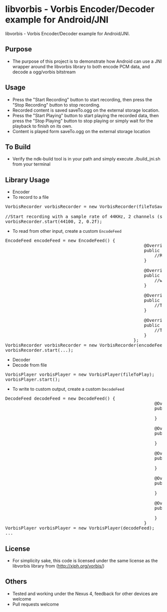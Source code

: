 # libvorbis - Vorbis Encoder/Decoder example for Android/JNI
libvorbis - Vorbis Encoder/Decoder example for Android/JNI.

## Purpose
* The purpose of this project is to demonstrate how Android can use a JNI wrapper around the libvorbis library to both encode PCM data, and decode a ogg/vorbis bitstream

## Usage
* Press the "Start Recording" button to start recording, then press the "Stop Recording" button to stop recording.
* Recorded content is saved saveTo.ogg on the external storage location.
* Press the "Start Playing" button to start playing the recorded data, then press the "Stop Playing" button to stop playing or simply wait for the playback to finish on its own.
* Content is played form saveTo.ogg on the external storage location

## To Build
* Verify the ndk-build tool is in your path and simply execute ./build_jni.sh from your terminal

## Library Usage
* Encoder
 * To record to a file

<pre>
VorbisRecorder vorbisRecorder = new VorbisRecorder(fileToSaveTo);

//Start recording with a sample rate of 44KHz, 2 channels (stereo), at 0.2 quality
vorbisRecorder.start(44100, 2, 0.2f);
</pre>

 * To read from other input, create a custom ```EncodeFeed```
<pre>
EncodeFeed encodeFeed = new EncodeFeed() {
                                                     @Override
                                                     public long readPCMData(byte[] pcmDataBuffer, int amountToWrite) {
                                                         //Read data from pcm data source
                                                     }

                                                     @Override
                                                     public int writeVorbisData(byte[] vorbisData, int amountToRead) {
                                                         //write encoded data to where ever
                                                     }

                                                     @Override
                                                     public void stop() {
                                                         //The native encoder has finished
                                                     }

                                                     @Override
                                                     public void start() {
                                                         //The native encoder has started
                                                     }
                                                 };
VorbisRecorder vorbisRecorder = new VorbisRecorder(encodeFeed);
vorbisRecorder.start(...);
</pre>

* Decoder
 * Decode from file
<pre>
VorbisPlayer vorbisPlayer = new VorbisPlayer(fileToPlay);
vorbisPlayer.start();
</pre>  

 * To write to custom output, create a custom ```DecodeFeed```
<pre>
DecodeFeed decodeFeed = new DecodeFeed() {
                                                         @Override
                                                         public int readVorbisData(byte[] buffer, int amountToWrite) {
                                                             //Read from vorbis data source
                                                         }

                                                         @Override
                                                         public void writePCMData(short[] pcmData, int amountToRead) {
                                                             //Write encoded pcm data
                                                         }

                                                         @Override
                                                         public void stop() {
                                                             //Stop called from the native decoder
                                                         }

                                                         @Override
                                                         public void startReadingHeader() {
                                                             //Called from the native decoder to read header information first
                                                         }

                                                         @Override
                                                         public void start(DecodeStreamInfo decodeStreamInfo) {
                                                             //Called from the native decoder that we're ready and have processed the header information
                                                         }
                                                     }
VorbisPlayer vorbisPlayer = new VorbisPlayer(decodeFeed);
...
</pre>

## License
* For simplicity sake, this code is licensed under the same license as the libvorbis library from (http://xiph.org/vorbis/)

## Others
* Tested and working under the Nexus 4, feedback for other devices are welcome
* Pull requests welcome
